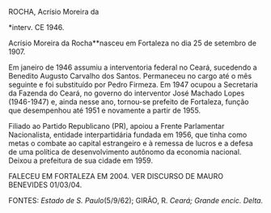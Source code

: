 ROCHA, Acrísio Moreira da

\*interv. CE 1946.

Acrísio Moreira da Rocha**nasceu em Fortaleza no dia 25 de setembro de
1907.

Em janeiro de 1946 assumiu a interventoria federal no Ceará, sucedendo a
Benedito Augusto Carvalho dos Santos. Permaneceu no cargo até o mês
seguinte e foi substituído por Pedro Firmeza. Em 1947 ocupou a
Secretaria da Fazenda do Ceará, no governo do interventor José Machado
Lopes (1946-1947) e, ainda nesse ano, tornou-se prefeito de Fortaleza,
função que desempenhou até 1951 e novamente a partir de 1955.

Filiado ao Partido Republicano (PR), apoiou a Frente Parlamentar
Nacionalista, entidade interpartidária fundada em 1956, que tinha como
metas o combate ao capital estrangeiro e à remessa de lucros e a defesa
de uma política de desenvolvimento autônomo da economia nacional. Deixou
a prefeitura de sua cidade em 1959.

FALECEU EM FORTALEZA EM 2004. VER DISCURSO DE MAURO BENEVIDES 01/03/04.

FONTES: *Estado de S. Paulo*(5/9/62); GIRÃO, R. *Ceará; Grande encic.
Delta.*

 
